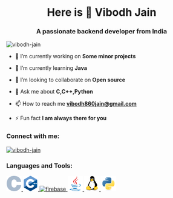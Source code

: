 <h1 align="center">Here is 👋 Vibodh Jain</h1>
<h3 align="center">A passionate backend developer from India</h3>

<p align="left"> <img src="https://komarev.com/ghpvc/?username=vibodh-jain&label=Profile%20views&color=0e75b6&style=flat" alt="vibodh-jain" /> </p>

- 🔭 I’m currently working on **Some minor projects**

- 🌱 I’m currently learning **Java**

- 👯 I’m looking to collaborate on **Open source**

- 💬 Ask me about **C,C++,Python**

- 📫 How to reach me **vibodh860jain@gmail.com**

- ⚡ Fun fact **I am always there for you**

<h3 align="left">Connect with me:</h3>
<p align="left">
<a href="https://linkedin.com/in/vibodh-jain" target="blank"><img align="center" src="https://raw.githubusercontent.com/rahuldkjain/github-profile-readme-generator/neutral-icons/src/images/icons/Social/linked-in-alt.svg" alt="vibodh-jain" height="30" width="40" /></a>
</p>

<h3 align="left">Languages and Tools:</h3>
<p align="left"> <a href="https://www.cprogramming.com/" target="_blank"> <img src="https://raw.githubusercontent.com/devicons/devicon/master/icons/c/c-original.svg" alt="c" width="40" height="40"/> </a> <a href="https://www.w3schools.com/cpp/" target="_blank"> <img src="https://raw.githubusercontent.com/devicons/devicon/master/icons/cplusplus/cplusplus-original.svg" alt="cplusplus" width="40" height="40"/> </a> <a href="https://firebase.google.com/" target="_blank"> <img src="https://www.vectorlogo.zone/logos/firebase/firebase-icon.svg" alt="firebase" width="40" height="40"/> </a> <a href="https://www.java.com" target="_blank"> <img src="https://raw.githubusercontent.com/devicons/devicon/master/icons/java/java-original.svg" alt="java" width="40" height="40"/> </a> <a href="https://www.linux.org/" target="_blank"> <img src="https://raw.githubusercontent.com/devicons/devicon/master/icons/linux/linux-original.svg" alt="linux" width="40" height="40"/> </a> <a href="https://www.python.org" target="_blank"> <img src="https://raw.githubusercontent.com/devicons/devicon/master/icons/python/python-original.svg" alt="python" width="40" height="40"/> </a> </p> 

